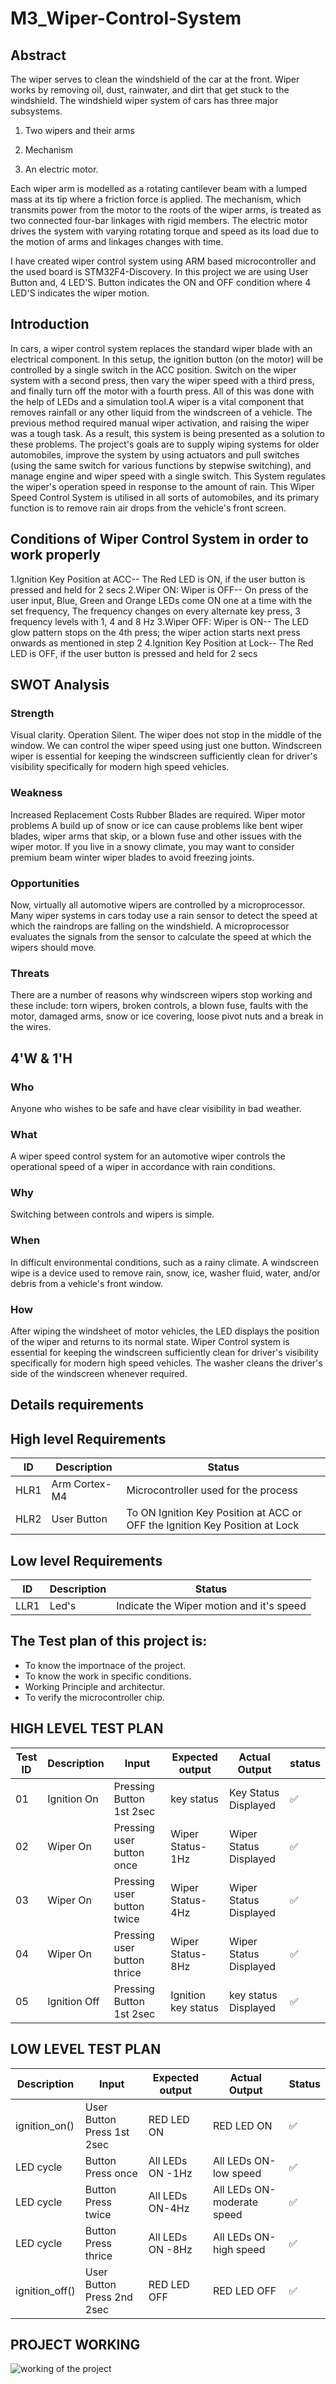 # M3_Wiper-Control-System

## Abstract

The wiper serves to clean the windshield of the car at the front. Wiper works by removing oil, dust, rainwater, and dirt that get stuck to the windshield.
The windshield wiper system of cars has three major subsystems.

1) Two wipers and their arms

2) Mechanism

3) An electric motor.

Each wiper arm is modelled as a rotating cantilever beam with a lumped mass at its tip where a friction force is applied. The mechanism, which transmits power from the motor to the roots of the wiper arms, is treated as two connected four-bar linkages with rigid members. The electric motor drives the system with varying rotating torque and speed as its load due to the motion of arms and linkages changes with time.

I have created  wiper control system using ARM based microcontroller and the used board is STM32F4-Discovery. In this project we are using User Button and, 4 LED'S. 
Button indicates the ON and OFF condition where 4 LED'S indicates the wiper motion.

## **Introduction**

In cars, a wiper control system replaces the standard wiper blade with an electrical component. In this setup, the ignition button (on the motor) will be controlled by a single switch in the ACC position. Switch on the wiper system with a second press, then vary the wiper speed with a third press, and finally turn off the motor with a fourth press. All of this was done with the help of LEDs and a simulation tool.A wiper is a vital component that removes rainfall or any other liquid from the windscreen of a vehicle. The previous method required manual wiper activation, and raising the wiper was a tough task. As a result, this system is being presented as a solution to these problems. The project's goals are to supply wiping systems for older automobiles, improve the system by using actuators and pull switches (using the same switch for various functions by stepwise switching), and manage engine and wiper speed with a single switch. This System regulates the wiper's operation speed in response to the amount of rain. This Wiper Speed Control System is utilised in all sorts of automobiles, and its primary function is to remove rain air drops from the vehicle's front screen.

## Conditions of Wiper Control System in order to work properly
1.Ignition Key Position at ACC-- The Red LED is ON, if the user button is pressed and held for 2 secs
2.Wiper ON: Wiper is OFF-- On press of the user input, Blue, Green and Orange LEDs come ON one at a time with the set frequency, The frequency changes on every alternate key press, 3 frequency levels with 1, 4 and 8 Hz
3.Wiper OFF: Wiper is ON-- The LED glow pattern stops on the 4th press; the wiper action starts next press onwards as mentioned in step 2
4.Ignition Key Position at Lock-- The Red LED is OFF, if the user button is pressed and held for 2 secs




## **SWOT Analysis**

### **Strength**

Visual clarity.
Operation Silent.
The wiper does not stop in the middle of the window.
We can control the wiper speed using just one button.
Windscreen wiper is essential for keeping the windscreen sufficiently clean for driver's visibility specifically for modern high speed vehicles.

### **Weakness**

Increased Replacement Costs
Rubber Blades are required.
Wiper motor problems
A build up of snow or ice can cause problems like bent wiper blades, wiper arms that skip, or a blown fuse and other issues with the wiper motor. If you live in a snowy climate, you may want to consider premium beam winter wiper blades to avoid freezing joints.

### **Opportunities**

Now, virtually all automotive wipers are controlled by a microprocessor. Many wiper systems in cars today use a rain sensor to detect the speed at which the raindrops are falling on the windshield. A microprocessor evaluates the signals from the sensor to calculate the speed at which the wipers should move.

### **Threats**

There are a number of reasons why windscreen wipers stop working and these include:
torn wipers, broken controls, a blown fuse, faults with the motor, damaged arms, snow or ice covering, loose pivot nuts and a break in the wires.


## **4'W & 1'H**

### **Who**

Anyone who wishes to be safe and have clear visibility in bad weather.

### **What**

A wiper speed control system for an automotive wiper controls the operational speed of a wiper in accordance with rain conditions.

### **Why**

Switching between controls and wipers is simple.

### **When**

In difficult environmental conditions, such as a rainy climate.
A windscreen wipe is a device used to remove rain, snow, ice, washer fluid, water, and/or debris from a vehicle's front window.

### **How**

After wiping the windsheet of motor vehicles, the LED displays the position of the wiper and returns to its normal state.
Wiper Control system is essential for keeping the windscreen sufficiently clean for driver's visibility specifically for modern high speed vehicles. The washer cleans the driver's side of the windscreen whenever required.

## Details requirements
## High level Requirements
| ID | 	Description | Status |
| -- | ------------ | ------ |
| HLR1 |	Arm Cortex-M4 |	Microcontroller used for the process |
| HLR2 |	User Button |	To ON Ignition Key Position at ACC or OFF the Ignition Key Position at Lock |
## Low level Requirements
| ID | 	Description | Status |
| -- | ------------ | ------ |
|LLR1 |	Led's |	Indicate the Wiper motion and it's speed |

## The Test plan of this project is:

* To know the importnace of the project.
* To know the work in specific conditions.
* Working Principle and architectur.
* To verify the microcontroller chip.

## **HIGH LEVEL TEST PLAN**

Test ID | Description | Input | Expected output | Actual Output | status
-- | -- | -- | -- | -- | --
01 | Ignition On |  Pressing Button 1st 2sec  | key status | Key Status Displayed |✅
02 | Wiper On | Pressing user button once | Wiper Status-1Hz | Wiper Status Displayed |✅
03 | Wiper On | Pressing user button twice | Wiper Status-4Hz | Wiper Status Displayed |✅
04 | Wiper On | Pressing user button thrice | Wiper Status-8Hz | Wiper Status Displayed |✅
05 | Ignition Off | Pressing Button 1st 2sec  | Ignition key status | key status Displayed |✅




## **LOW LEVEL TEST PLAN**

Description | Input | Expected output | Actual Output | Status
-- | -- | -- | -- | -- 
ignition_on() | User Button Press 1st 2sec | RED LED ON | RED LED ON | ✅
LED cycle | Button Press once | All LEDs ON -1Hz| All LEDs ON-low speed | ✅
LED cycle | Button Press twice | All LEDs ON-4Hz | All LEDs ON-moderate speed | ✅
LED cycle | Button Press thrice | All LEDs ON -8Hz| All LEDs ON-high speed | ✅
ignition_off() | User Button Press 2nd 2sec | RED LED OFF | RED LED OFF | ✅


## PROJECT WORKING 
![working of the project](https://user-images.githubusercontent.com/104137902/168469450-155d856e-eb5c-4379-96e9-fe8f69305543.gif)




